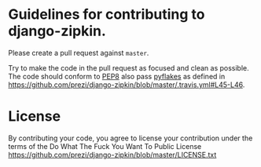 # Guidelines for contributing to django-zipkin.

Please create a pull request against `master`.

Try to make the code in the pull request as focused and clean as possible. The code should conform to
[PEP8](http://legacy.python.org/dev/peps/pep-0008/) also pass [pyflakes](https://pypi.python.org/pypi/pyflakes)
as defined in https://github.com/prezi/django-zipkin/blob/master/.travis.yml#L45-L46.

# License
By contributing your code, you agree to license your contribution under the 
terms of the Do What The Fuck You Want To Public License
https://github.com/prezi/django-zipkin/blob/master/LICENSE.txt


